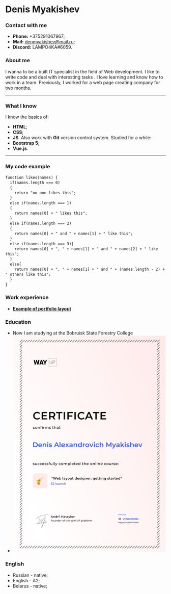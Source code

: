 # Denis Myakishev
### Contact with me
* __Phone:__ +375291067967;
* __Mail:__ denmyakishev@mail.ru;
* __Discord:__ LAMPO4KA#6059.
### About me

  I wanna to be a built IT specialist in the field of Web development. I like to write code and deal with interesting tasks . I love learning and know how to work in a team. Previously, I worked for a web page creating company for two months.

********* 

### What I know

I know the basics of: 
* __HTML__; 
* __CSS__;
* __JS__.
Also work with __Git__ version control system. 
Studied for a while:
* __Bootstrap 5__;
* __Vue.js__.

********* 
### My code example
```
function likes(names) {
  if(names.length === 0)
  {
    return "no one likes this";
  }
  else if(names.length === 1)
  {
    return names[0] + " likes this";
  } 
  else if(names.length === 2)
  {   
    return names[0] + " and " + names[1] + " like this";
  }
  else if(names.length === 3){
    return names[0] + ", " + names[1] + " and " + names[2] + " like this";
  } 
  else{
    return names[0] + ", " + names[1] + " and " + (names.length - 2) + " others like this";
  }
}
```
### Work experience
* [__Example of portfolio layout__](https://lamp4kad.github.io/portfolio/)

### Education
* Now I am studying at the Bobruisk State Forestry College
* ![__Курсы WayUp__](img/certificate.png "Пейзаж с горами")

### English
* Russian - native;
* English - A2;
* Belarus - native; 